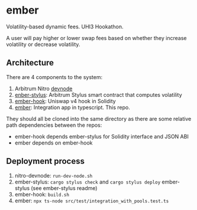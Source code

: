 # ember
Volatility-based dynamic fees. UHI3 Hookathon.

A user will pay higher or lower swap fees based on whether they increase volatility or decrease volatility.

## Architecture

There are 4 components to the system:
1. Arbitrum Nitro [devnode](https://github.com/OffchainLabs/nitro-devnode)
2. [enber-stylus](https://github.com/shahankhatch/ember-stylus): Arbitrum Stylus smart contract that computes volatility
3. [ember-hook](https://github.com/shahankhatch/ember-hook): Uniswap v4 hook in Solidity
4. [ember](#): Integration app in typescript. This repo.

They should all be cloned into the same directory as there are some relative path dependencies between the repos:
- ember-hook depends ember-stylus for Solidity interface and JSON ABI
- ember depends on ember-hook

## Deployment process

1. nitro-devnode: `run-dev-node.sh`
2. ember-stylus: `cargo stylus check` and `cargo stylus deploy` ember-stylus (see ember-stylus readme)
3. ember-hook: `build.sh`
4. ember: `npx ts-node src/test/integration_with_pools.test.ts`
